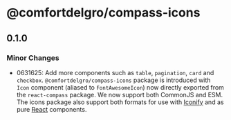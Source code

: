# @comfortdelgro/compass-icons

## 0.1.0

### Minor Changes

- 0631625: Add more components such as `table`, `pagination`, `card` and `checkbox`. `@comfortdelgro/compass-icons` package is introduced with `Icon` component (aliased to `FontAwesomeIcon`) now directly exported from the `react-compass` package. We now support both CommonJS and ESM. The icons package also support both formats for use with [Iconify](https://iconify.design) and as pure [React](https://reactjs.org) components.
